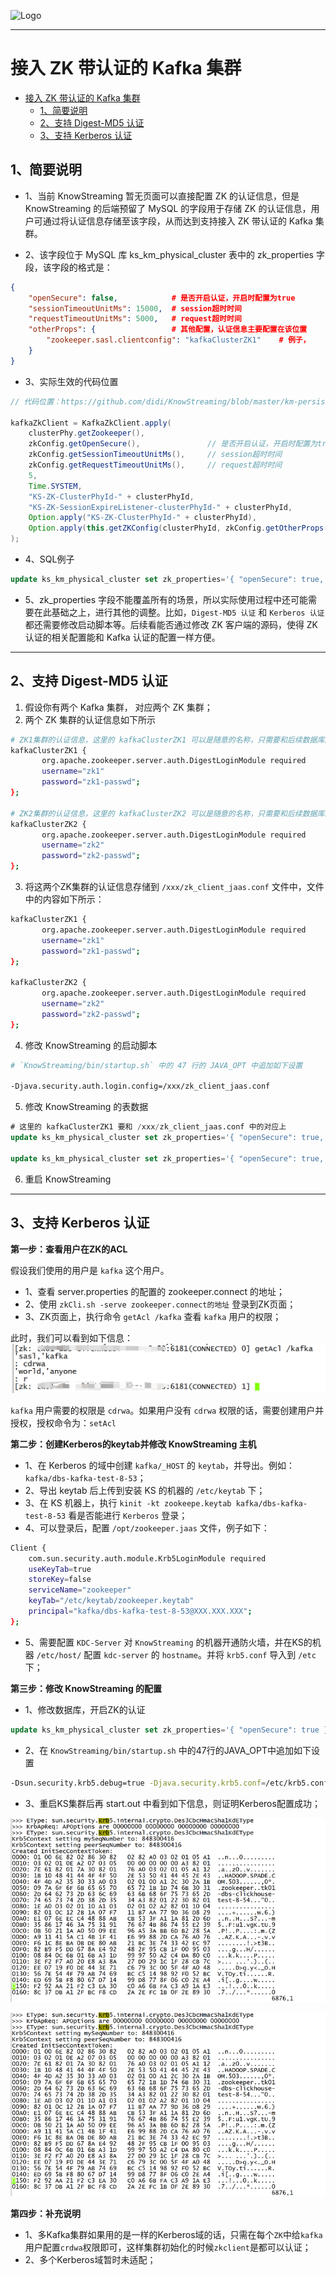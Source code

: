 
![Logo](https://user-images.githubusercontent.com/71620349/185368586-aed82d30-1534-453d-86ff-ecfa9d0f35bd.png)

---

# 接入 ZK 带认证的 Kafka 集群

- [接入 ZK 带认证的 Kafka 集群](#接入-zk-带认证的-kafka-集群)
  - [1、简要说明](#1简要说明)
  - [2、支持 Digest-MD5 认证](#2支持-digest-md5-认证)
  - [3、支持 Kerberos 认证](#3支持-kerberos-认证)



## 1、简要说明

- 1、当前 KnowStreaming 暂无页面可以直接配置 ZK 的认证信息，但是 KnowStreaming 的后端预留了 MySQL 的字段用于存储 ZK 的认证信息，用户可通过将认证信息存储至该字段，从而达到支持接入 ZK 带认证的 Kafka 集群。
&nbsp;

- 2、该字段位于 MySQL 库 ks_km_physical_cluster 表中的 zk_properties 字段，该字段的格式是：
```json
{
    "openSecure": false,            # 是否开启认证，开启时配置为true
    "sessionTimeoutUnitMs": 15000,  # session超时时间
    "requestTimeoutUnitMs": 5000,   # request超时时间
    "otherProps": {                 # 其他配置，认证信息主要配置在该位置
        "zookeeper.sasl.clientconfig": "kafkaClusterZK1"    # 例子，
    }
}
```

- 3、实际生效的代码位置
```java
// 代码位置：https://github.com/didi/KnowStreaming/blob/master/km-persistence/src/main/java/com/xiaojukeji/know/streaming/km/persistence/kafka/KafkaAdminZKClient.java

kafkaZkClient = KafkaZkClient.apply(
    clusterPhy.getZookeeper(),
    zkConfig.getOpenSecure(),               // 是否开启认证，开启时配置为true
    zkConfig.getSessionTimeoutUnitMs(),     // session超时时间
    zkConfig.getRequestTimeoutUnitMs(),     // request超时时间
    5,      
    Time.SYSTEM,
    "KS-ZK-ClusterPhyId-" + clusterPhyId,
    "KS-ZK-SessionExpireListener-clusterPhyId-" + clusterPhyId,
    Option.apply("KS-ZK-ClusterPhyId-" + clusterPhyId),
    Option.apply(this.getZKConfig(clusterPhyId, zkConfig.getOtherProps())) // 其他配置，认证信息主要配置在该位置
);
```

- 4、SQL例子
```sql
update ks_km_physical_cluster set zk_properties='{ "openSecure": true, "otherProps": { "zookeeper.sasl.clientconfig": "kafkaClusterZK1" } }' where id=集群1的ID;
```


- 5、zk_properties 字段不能覆盖所有的场景，所以实际使用过程中还可能需要在此基础之上，进行其他的调整。比如，`Digest-MD5 认证` 和 `Kerberos 认证` 都还需要修改启动脚本等。后续看能否通过修改 ZK 客户端的源码，使得 ZK 认证的相关配置能和 Kafka 认证的配置一样方便。


---


## 2、支持 Digest-MD5 认证

1. 假设你有两个 Kafka 集群， 对应两个 ZK 集群；
2. 两个 ZK 集群的认证信息如下所示

```bash
# ZK1集群的认证信息，这里的 kafkaClusterZK1 可以是随意的名称，只需要和后续数据库的配置对应上即可。
kafkaClusterZK1 {
       org.apache.zookeeper.server.auth.DigestLoginModule required
       username="zk1"
       password="zk1-passwd";
};

# ZK2集群的认证信息，这里的 kafkaClusterZK2 可以是随意的名称，只需要和后续数据库的配置对应上即可。
kafkaClusterZK2 {
       org.apache.zookeeper.server.auth.DigestLoginModule required
       username="zk2"
       password="zk2-passwd";
};
```

3. 将这两个ZK集群的认证信息存储到 `/xxx/zk_client_jaas.conf` 文件中，文件中的内容如下所示：

```bash
kafkaClusterZK1 {
       org.apache.zookeeper.server.auth.DigestLoginModule required
       username="zk1"
       password="zk1-passwd";
};

kafkaClusterZK2 {
       org.apache.zookeeper.server.auth.DigestLoginModule required
       username="zk2"
       password="zk2-passwd";
};

```

4. 修改 KnowStreaming 的启动脚本

```bash
# `KnowStreaming/bin/startup.sh` 中的 47 行的 JAVA_OPT 中追加如下设置

-Djava.security.auth.login.config=/xxx/zk_client_jaas.conf
```

5. 修改 KnowStreaming 的表数据

```sql
# 这里的 kafkaClusterZK1 要和 /xxx/zk_client_jaas.conf 中的对应上
update ks_km_physical_cluster set zk_properties='{ "openSecure": true, "otherProps": { "zookeeper.sasl.clientconfig": "kafkaClusterZK1" } }' where id=集群1的ID;

update ks_km_physical_cluster set zk_properties='{ "openSecure": true, "otherProps": { "zookeeper.sasl.clientconfig": "kafkaClusterZK2" } }' where id=集群2的ID;
```

6. 重启 KnowStreaming 


---


## 3、支持 Kerberos 认证

**第一步：查看用户在ZK的ACL**

假设我们使用的用户是 `kafka` 这个用户。 

- 1、查看 server.properties 的配置的 zookeeper.connect 的地址；
- 2、使用 `zkCli.sh -serve zookeeper.connect的地址` 登录到ZK页面；
- 3、ZK页面上，执行命令 `getAcl /kafka` 查看 `kafka` 用户的权限；

此时，我们可以看到如下信息：
![watch_user_acl.png](assets/support_kerberos_zk/watch_user_acl.png)

`kafka` 用户需要的权限是 `cdrwa`。如果用户没有 `cdrwa` 权限的话，需要创建用户并授权，授权命令为：`setAcl`


**第二步：创建Kerberos的keytab并修改 KnowStreaming 主机**

- 1、在 Kerberos 的域中创建 `kafka/_HOST` 的 `keytab`，并导出。例如：`kafka/dbs-kafka-test-8-53`；
- 2、导出 keytab 后上传到安装 KS 的机器的 `/etc/keytab` 下；
- 3、在 KS 机器上，执行 `kinit -kt zookeepe.keytab kafka/dbs-kafka-test-8-53`  看是否能进行 `Kerberos` 登录；
- 4、可以登录后，配置 `/opt/zookeeper.jaas` 文件，例子如下：
```bash
Client {
    com.sun.security.auth.module.Krb5LoginModule required
    useKeyTab=true
    storeKey=false
    serviceName="zookeeper"
    keyTab="/etc/keytab/zookeeper.keytab"
    principal="kafka/dbs-kafka-test-8-53@XXX.XXX.XXX";
};
```
- 5、需要配置 `KDC-Server` 对 `KnowStreaming` 的机器开通防火墙，并在KS的机器 `/etc/host/`  配置 `kdc-server` 的 `hostname`。并将 `krb5.conf` 导入到 `/etc` 下；


**第三步：修改 KnowStreaming 的配置**

- 1、修改数据库，开启ZK的认证
```sql
update ks_km_physical_cluster set zk_properties='{ "openSecure": true }' where id=集群1的ID;
```

- 2、在 `KnowStreaming/bin/startup.sh` 中的47行的JAVA_OPT中追加如下设置
```bash
-Dsun.security.krb5.debug=true -Djava.security.krb5.conf=/etc/krb5.conf -Djava.security.auth.login.config=/opt/zookeeper.jaas
```

- 3、重启KS集群后再 start.out 中看到如下信息，则证明Kerberos配置成功；

![success_1.png](assets/support_kerberos_zk/success_1.png)

![success_2.png](assets/support_kerberos_zk/success_2.png)


**第四步：补充说明**

- 1、多Kafka集群如果用的是一样的Kerberos域的话，只需在每个`ZK`中给`kafka`用户配置`crdwa`权限即可，这样集群初始化的时候`zkclient`是都可以认证；
- 2、多个Kerberos域暂时未适配；